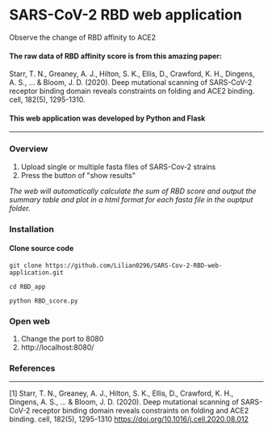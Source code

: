 # SARS-CoV-2 RBD web application
Observe the change of RBD affinity to ACE2

#### The raw data of RBD affinity score is from this amazing paper:
Starr, T. N., Greaney, A. J., Hilton, S. K., Ellis, D., Crawford, K. H., Dingens, A. S., ... & Bloom, J. D. (2020). Deep mutational scanning of SARS-CoV-2 receptor binding domain reveals constraints on folding and ACE2 binding. cell, 182(5), 1295-1310.

#### This web application was developed by Python and Flask

----------------

### Overview
1. Upload single or multiple fasta files of SARS-Cov-2 strains 
2. Press the button of "show results"

*The web will automatically calculate the sum of RBD score and output the summary table and plot in a html format for each fasta file in the ouptput folder.*

### Installation
#### Clone source code
```
git clone https://github.com/Lilian0296/SARS-Cov-2-RBD-web-application.git

cd RBD_app

python RBD_score.py

```
### Open web
1. Change the port to 8080
2. http://localhost:8080/

### References
----------

[1] Starr, T. N., Greaney, A. J., Hilton, S. K., Ellis, D., Crawford, K. H., Dingens, A. S., ... & Bloom, J. D. (2020). Deep mutational scanning of SARS-CoV-2 receptor binding domain reveals constraints on folding and ACE2 binding. cell, 182(5), 1295-1310
<https://doi.org/10.1016/j.cell.2020.08.012>



